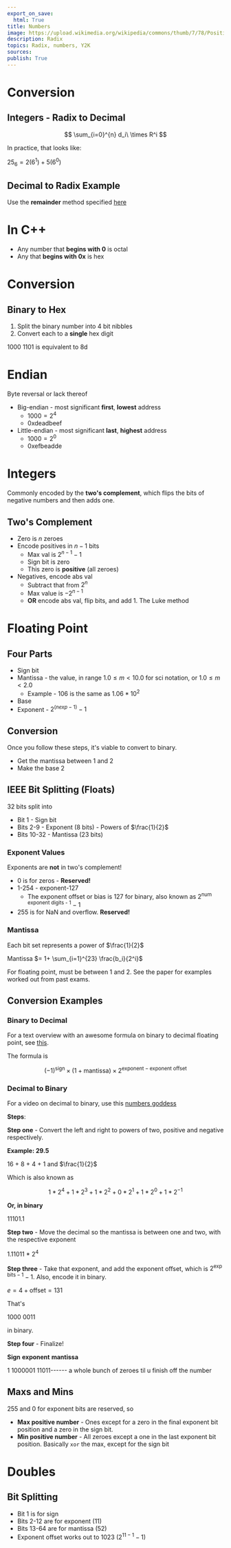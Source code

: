 ```yaml
---
export_on_save:
  html: True
title: Numbers
image: https://upload.wikimedia.org/wikipedia/commons/thumb/7/78/Positional_notation_glossary-en.svg/1200px-Positional_notation_glossary-en.svg.png
description: Radix
topics: Radix, numbers, Y2K
sources:
publish: True
---
```


# Conversion

## Integers - Radix to Decimal

$$
\sum_{i=0}^{n} d_i\ \times R^i
$$

In practice, that looks like:

$25_6= 2(6^1)+5(6^0)$

## Decimal to Radix Example

Use the **remainder** method specified [here](https://www.youtube.com/watch?v=gvJYNAiwOhc)

# In C++

- Any number that **begins with 0** is octal
- Any that **begins with 0x** is hex

# Conversion

## Binary to Hex

1. Split the binary number into 4 bit nibbles
2. Convert each to a **single** hex digit

1000 1101 is equivalent to 8d

# Endian

Byte reversal or lack thereof

- Big-endian - most significant **first**, **lowest** address
  - $1000 = 2^4$
  - 0xdeadbeef
- Little-endian - most significant **last**, **highest** address
  - $1000 = 2^0$
  - 0xefbeadde

# Integers

Commonly encoded by the **two's complement**, which flips the bits of negative numbers and then adds one.

## Two's Complement

- Zero is $n$ zeroes
- Encode positives in $n-1$ bits
  - Max val is $2^{n-1}-1$
  - Sign bit is zero
  - This zero is **positive** (all zeroes)
- Negatives, encode abs val
  - Subtract that from $2^n$
  - Max value is $-2^{n-1}$
  - **OR** encode abs val, flip bits, and add 1. The <span class="red">Luke method</span>

# Floating Point

## Four Parts

- Sign bit
- Mantissa - the value, in range $1.0 \leq m < 10.0$ for sci notation, or $1.0 \leq m < 2.0$
  - Example - $106$ is the same as $1.06 * 10^2$
- Base
- Exponent - $2^(n exp -1)-1$

## Conversion

Once you follow these steps, it's viable to convert to binary.

- Get the mantissa between 1 and 2
- Make the base 2

## IEEE Bit Splitting (Floats)

32 bits split into

- Bit 1 - Sign bit
- Bits 2-9 - Exponent (8 bits) - Powers of $\frac{1}{2}$
- Bits 10-32 - Mantissa (23 bits)

### Exponent Values

Exponents are **not** in two's complement!

- 0 is for zeros - **Reserved!**
- 1-254 - exponent-127
  - The exponent offset or bias is 127 for binary, also known as $2^\text{num exponent digits - 1} -1$
- 255 is for NaN and overflow. **Reserved!**

### Mantissa

Each bit set represents a power of $\frac{1}{2}$

Mantissa $= 1+ \sum_{i=1}^{23} \frac{b_i}{2^i}$

For floating point, must be between 1 and 2. See the paper for examples worked out from past exams.

## Conversion Examples

### Binary to Decimal

For a text overview with an <span class="red">awesome formula</span> on binary to decimal floating point, see [this](https://www.educative.io/edpresso/how-to-convert-a-single-precision-binary-float-to-decimal).

The formula is

$$
(-1)^{ \text{sign} } \times (1 + \text{mantissa}) \times 2^{\text{exponent} - \text{exponent offset}}
$$

### Decimal to Binary

For a video on decimal to binary, use this [numbers goddess](https://www.youtube.com/watch?v=8afbTaA-gOQ&t=425s)

**Steps**:

**Step one** - Convert the left and right to powers of two, positive and negative respectively.

**Example: 29.5**

16 + 8 + 4 + 1 and $\frac{1}{2}$

Which is also known as

$$
1*2^4+1*2^3+1*2^2+0*2^1+1*2^0+1*2^{-1}
$$

**Or, in binary**

11101.1

**Step two** - Move the decimal so the mantissa is between one and two, with the respective exponent

1.11011 \* $2^4$

**Step three** - Take that exponent, and add the exponent offset, which is $2^{\text{exp bits} - 1} - 1$. Also, encode it in binary.

$e = 4 + \text{offset} = 131$

That's

1000 0011

in binary.

**Step four** - Finalize!

**Sign** **exponent** **mantissa**

1 1000001 11011------ a whole bunch of zeroes til u finish off the number

## Maxs and Mins

255 and 0 for exponent bits are reserved, so

- **Max positive number** - Ones except for a zero in the final exponent bit position and a zero in the sign bit.
- **Min positive number** - All zeroes except a one in the last exponent bit position. Basically `xor` the max, except for the sign bit

# Doubles

## Bit Splitting

- Bit 1 is for sign
- Bits 2-12 are for exponent (11)
- Bits 13-64 are for mantissa (52)
- Exponent offset works out to 1023 ($2^{11-1}-1$)
